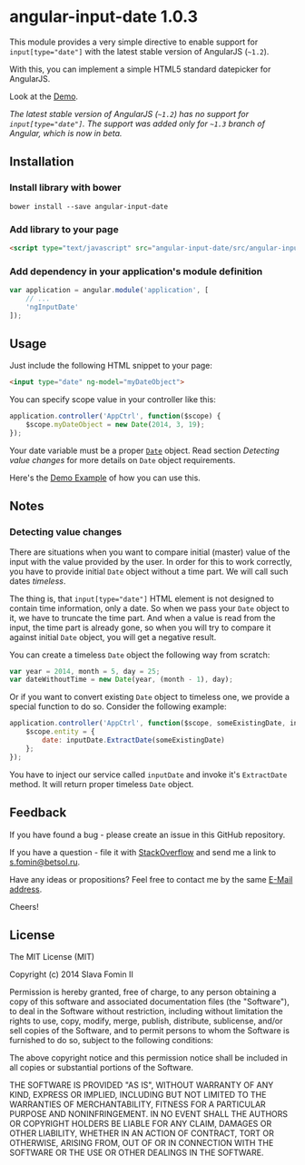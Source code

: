 # angular-input-date 1.0.3

This module provides a very simple directive to enable support for `input[type="date"]` with the latest stable version of AngularJS (`~1.2`).

With this, you can implement a simple HTML5 standard datepicker for AngularJS.

Look at the [Demo][demo].

*The latest stable version of AngularJS (`~1.2`) has no support for `input[type="date"]`.
The support was added only for `~1.3` branch of Angular, which is now in beta.*

## Installation

### Install library with bower

`bower install --save angular-input-date`

### Add library to your page

``` html
<script type="text/javascript" src="angular-input-date/src/angular-input-date.js"></script>
```

### Add dependency in your application's module definition

``` javascript
var application = angular.module('application', [
    // ...
    'ngInputDate'
]);
```

## Usage

Just include the following HTML snippet to your page:

``` html
<input type="date" ng-model="myDateObject">
```

You can specify scope value in your controller like this:

``` javascript
application.controller('AppCtrl', function($scope) {
    $scope.myDateObject = new Date(2014, 3, 19);
});
```

Your date variable must be a proper [`Date`][mdn-date] object.
Read section *Detecting value changes* for more details on `Date` object requirements.

Here's the [Demo Example][demo] of how you can use this.

## Notes

### Detecting value changes

There are situations when you want to compare initial (master) value of the input
with the value provided by the user. In order for this to work correctly, you have
to provide initial `Date` object without a time part. We will call such dates *timeless*.

The thing is, that `input[type="date"]` HTML element is not designed to contain time information,
only a date. So when we pass your `Date` object to it, we have to truncate the time part.
And when a value is read from the input, the time part is already gone, so when you will try
to compare it against initial `Date` object, you will get a negative result.

You can create a timeless `Date` object the following way from scratch:
``` javascript
var year = 2014, month = 5, day = 25;
var dateWithoutTime = new Date(year, (month - 1), day);
```

Or if you want to convert existing `Date` object to timeless one, we provide a special
function to do so. Consider the following example:

``` javascript
application.controller('AppCtrl', function($scope, someExistingDate, inputDate) {
    $scope.entity = {
        date: inputDate.ExtractDate(someExistingDate)
    };
});
```

You have to inject our service called `inputDate` and invoke it's `ExtractDate` method.
It will return proper timeless `Date` object.

## Feedback

If you have found a bug - please create an issue in this GitHub repository.

If you have a question - file it with [StackOverflow][so-ask] and send me a
link to [s.fomin@betsol.ru][email].

Have any ideas or propositions? Feel free to contact me by the same [E-Mail address][email].

Cheers!

## License

The MIT License (MIT)

Copyright (c) 2014 Slava Fomin II

Permission is hereby granted, free of charge, to any person obtaining a copy
of this software and associated documentation files (the "Software"), to deal
in the Software without restriction, including without limitation the rights
to use, copy, modify, merge, publish, distribute, sublicense, and/or sell
copies of the Software, and to permit persons to whom the Software is
furnished to do so, subject to the following conditions:

The above copyright notice and this permission notice shall be included in
all copies or substantial portions of the Software.

THE SOFTWARE IS PROVIDED "AS IS", WITHOUT WARRANTY OF ANY KIND, EXPRESS OR
IMPLIED, INCLUDING BUT NOT LIMITED TO THE WARRANTIES OF MERCHANTABILITY,
FITNESS FOR A PARTICULAR PURPOSE AND NONINFRINGEMENT. IN NO EVENT SHALL THE
AUTHORS OR COPYRIGHT HOLDERS BE LIABLE FOR ANY CLAIM, DAMAGES OR OTHER
LIABILITY, WHETHER IN AN ACTION OF CONTRACT, TORT OR OTHERWISE, ARISING FROM,
OUT OF OR IN CONNECTION WITH THE SOFTWARE OR THE USE OR OTHER DEALINGS IN
THE SOFTWARE.

[mdn-date]: https://developer.mozilla.org/en-US/docs/Web/JavaScript/Reference/Global_Objects/Date
[demo]: http://jsfiddle.net/slavafomin/F2LcY/4/
[so-ask]: http://stackoverflow.com/questions/ask?tags=angularjs,javascript
[email]: mailto:s.fomin@betsol.ru